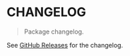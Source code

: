 # CHANGELOG

> Package changelog.

See [GitHub Releases](https://github.com/stdlib-js/ndarray-base-zeros/releases) for the changelog.